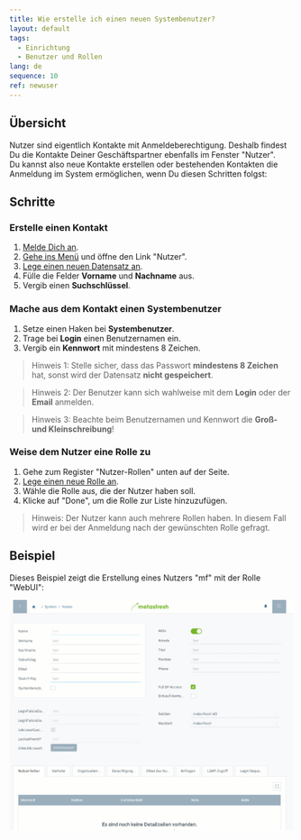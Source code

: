 ```yaml
---
title: Wie erstelle ich einen neuen Systembenutzer?
layout: default
tags:
  - Einrichtung
  - Benutzer und Rollen
lang: de
sequence: 10
ref: newuser
---
```


## Übersicht

Nutzer sind eigentlich Kontakte mit Anmeldeberechtigung. Deshalb findest Du die Kontakte Deiner Geschäftspartner ebenfalls im Fenster "Nutzer".<br>
Du kannst also neue Kontakte erstellen oder bestehenden Kontakten die Anmeldung im System ermöglichen, wenn Du diesen Schritten folgst:

## Schritte

### Erstelle einen Kontakt
1. [Melde Dich an](Anmeldung).
1. [Gehe ins Menü](Menu) und öffne den Link "Nutzer".
1. [Lege einen neuen Datensatz an](Neuer_Datensatz_Fenster_Webui).
1. Fülle die Felder **Vorname** und **Nachname** aus.
1. Vergib einen **Suchschlüssel**.

### Mache aus dem Kontakt einen Systembenutzer
1. Setze einen Haken bei **Systembenutzer**.
1. Trage bei **Login** einen Benutzernamen ein.
1. Vergib ein **Kennwort** mit mindestens 8 Zeichen.

  > Hinweis 1: Stelle sicher, dass das Passwort **mindestens 8 Zeichen** hat, sonst wird der Datensatz **nicht gespeichert**.

  > Hinweis 2: Der Benutzer kann sich wahlweise mit dem **Login** oder der **Email** anmelden.

  > Hinweis 3: Beachte beim Benutzernamen und Kennwort die **Groß- und Kleinschreibung**!


### Weise dem Nutzer eine Rolle zu
1. Gehe zum Register "Nutzer-Rollen" unten auf der Seite.
1. [Lege einen neue Rolle an](Neuer_Datensatz_Tab_Webui).
1. Wähle die Rolle aus, die der Nutzer haben soll.
1. Klicke auf "Done", um die Rolle zur Liste hinzuzufügen.

> Hinweis: Der Nutzer kann auch mehrere Rollen haben. In diesem Fall wird er bei der Anmeldung nach der gewünschten Rolle gefragt.


## Beispiel

Dieses Beispiel zeigt die Erstellung eines Nutzers "mf" mit der Rolle "WebUI":

![](assets/neuernutzer.gif)
